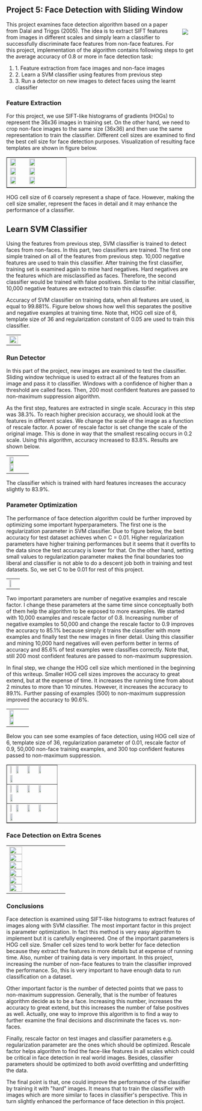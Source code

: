 <!-- <html>
<head>
<title>Computer Vision Project</title>
<link href='http://fonts.googleapis.com/css?family=Nunito:300|Crimson+Text|Droid+Sans+Mono' rel='stylesheet' type='text/css'>
<link rel="stylesheet" title="Default" href="styles/github.css">
<script src="http://ajax.googleapis.com/ajax/libs/jquery/1.3.2/jquery.min.js"></script>

<link rel="stylesheet" href="highlighting/styles/default.css">
<script src="highlighting/highlight.pack.js"></script>

<style type="text/css">
body {
	margin: 0px;
	width: 100%;
	font-family: 'Crimson Text', serif;
	font-size: 20px;
	background: #fcfcfc;
}
h1 {
	font-family: 'Nunito', sans-serif;
	font-weight: normal;
	font-size: 28px;
	margin: 25px 0px 0px 0px;

}

h2 {
	font-family: 'Nunito', sans-serif;
	font-weight: normal;
	font-size: 32px;
	margin: 15px 0px 35px 0px;
	color: #333;
	word-spacing: 3px;
}

h3 {
	font-family: 'Nunito', sans-serif;
	font-weight: normal;
	font-size: 26px;
	margin: 10px 0px 10px 0px;
	color: #333;
	word-spacing: 2px;
}
h4 {
	font-family: 'Nunito', sans-serif;
	font-weight: normal;
	font-size: 22px;
	margin: 10px 0px 10px 0px;
	color: #333;
	word-spacing: 2px;
}

h5 {
	font-family: 'Nunito', sans-serif;
	font-weight: normal;
	font-size: 18px;
	margin: 10px 0px 10px 0px;
	color: #111;
	word-spacing: 2px;
}

p, li {
	color: #444;
}

a {
	color: #DE3737;
}

.container {
	margin: 0px auto 0px auto;
	width: 1160px;
}

#header {
	background: #333;
	width: 100%;
}

#headersub {
	color: #ccc;
	width: 960px;
	margin: 0px auto 0px auto;
	padding: 20px 0px 20px 0px;
}

.chart {
	width: 480px;
}
.lol {
	font-size: 16px;
	color: #888;
	font-style: italic;
}
.sep {
	height: 1px;
	width: 100%;
	background: #999;
	margin: 20px 0px 20px 0px;
}
.footer{
	font-size: 16px;
}
.latex {
	width: 100%;
}

.latex img {
	display: block;
	margin: 0px auto 0px auto;
}

pre {
	font-family: 'Droid Sans Mono';
	font-size: 14px;
}

table td {
  text-align: center;
  vertical-align: middle;
}

table td img {
  text-align: center;
  vertical-align: middle;
}

#contents a {
}
</style>
<script type="text/javascript">
    hljs.initHighlightingOnLoad();
</script>
</head>
<body>
<div id="header" >
<div id="headersub">
<h1><B> Farshad Rafiei </B></h1>
</div>
</div>
<div class="container"> -->

<h2><B> Project 5: Face Detection with Sliding Window</B></h2>

<div style="float: right; padding: 20px">
<img src="opening.jpg" />
</div>

<p> 	This project examines face detection algorithm based on a paper from Dalal and Triggs (2005). The idea is to extract SIFT features from images in different scales and simply learn a classifier to successfully discriminate face features from non-face features. For this project, implementation of the algorithm contains following steps to get the average accuracy of 0.8 or more in face detection task:</p>

<ol>
<li>1. Feature extraction from face images and non-face images</li>
<li>2. Learn a SVM classifier using features from previous step</li>
<li>3. Run a detector on new images to detect faces using the learnt classifier </li>
</ol>

<div style="clear:both">
<h3><B> Feature Extraction</B></h3>

<p> 	For this project, we use SIFT-like histograms of gradients (HOGs) to represent the 36x36 images in training set. On the other hand, we need to crop non-face images to the same size (36x36) and then use the same representation to train the classifier. Different cell sizes are examined to find the best cell size for face detection purposes. Visualization of resulting face templates are shown in figure below.</p>

<table border=1>
<tr>
<td>
<img src="HOG6.jpg" width="33%"/>
<img src="HOG3.jpg"  width="33%"/>
<img src="HOG2.jpg" width="33%"/>
<img src="SIFT_gray_hog=6.jpg" width="33%"/>
<img src="SIFT_gray_hog=3.jpg"  width="33%"/>
<img src="SIFT_gray_hog=2.jpg" width="33%"/>
</td>
</tr>
</table>

<p> HOG cell size of 6 coarsely represent a shape of face. However, making the cell size smaller, represent the faces in detail and it may enhance the performance of a classifier.</p> 

<h2><B> Learn SVM Classifier</B></h2>
<p> Using the features from previous step, SVM classifier is trained to detect faces from non-faces. In this part, two classifiers are trained. The first one simple trained on all of the features from previous step. 10,000 negative features are used to train this classifier. After training the first classifier, training set is examined again to mine hard negatives. Hard negatives are the features which are misclassified as faces. Therefore, the second classifier would be trained with false positives. Similar to the initial classifier, 10,000 negative features are extracted to train this classifier. </p>
<p> Accuracy of SVM classifier on training data, when all features are used, is equal to 99.881%. Figure below shows how well this separates the positive and negative examples at training time. Note that, HOG cell size of 6, template size of 36 and regularization constant of 0.05 are used to train this classifier. </p>

<table border=0.5>
<tr>
<td>
<img src="SVM_hog=6.jpg" width="100%" align="right"/>
</td>
</tr>
</table>

<h3><B>Run Detector</B></h3>
<p> In this part of the project, new images are examined to test the classifier. Sliding window technique is used to extract all of the features from an image and pass it to classifier. Windows with a confidence of higher than a threshold are called faces. Then, 200 most confident features are passed to non-maximum suppression algorithm.</p>
<p> As the first step, features are extracted in single scale. Accuracy in this step was 38.3%. To reach higher precision accuracy, we should look at the features in different scales. We change the scale of the image as a function of rescale factor. A power of rescale factor is set change the scale of the original image. This is done in way that the smallest rescaling occurs in 0.2 scale. Using this algorithm, accuracy increased to 83.8%. Results are shown below. </p>

<table border=0.5>
<tr>
<td>
<img src="Precision_initial.jpg" width="49%"/>
<img src="Viola_Jones_initial.jpg" width="49%"/>
</td>
</tr>
</table>

<p> The classifier which is trained with hard features increases the accuracy slightly to 83.9%. </p>

<h3><B>Parameter Optimization</B></h3>
<p> The performance of face detection algorithm could be further improved by optimizing some important hyperparameters. The first one is the regularization parameter in SVM classifier. Due to figure below, the best accuracy for test dataset achieves when  C = 0.01. Higher regularization parameters have higher training performances but it seems that it overfits to the data since the test accuracy is lower for that. On the other hand, setting small values to regularization parameter makes the final boundaries too liberal and classifier is not able to do a descent job both in training and test datasets. So, we set C to be 0.01 for rest of this project. </p>

<table border=0.5>
<tr>
<td>
<img src="C_SVM.jpg" width="50%"/>
</td>
</tr>
</table>

<p> Two important parameters are number of negative examples and rescale factor. I change these parameters at the same time since conceptually both of them help the algorithm to be exposed to more examples. We started with 10,000 examples and rescale factor of 0.8. Increasing number of negative examples to 50,000  and change the rescale factor to 0.9 improves the accuracy to 85.1% because simply it trains the classifier with more examples and finally test the new images in finer detail. Using this classifier and mining 10,000 hard negatives will even perform better in terms of accuracy and 85.6% of test examples were classifies correctly. Note that, still 200 most confident features are passed to non-maximum suppression.</p>

<p> In final step, we change the HOG cell size which mentioned in the beginning of this writeup. Smaller HOG cell sizes improves the accuracy to great extend, but at the expense of time. It increases the running time from about 2 minutes to more than 10 minutes. However, it increases the accuracy to 89.1%. Further passing of examples (500) to non-maximum suppression improved the accuracy to 90.6%. </p>

<table border=0.5>
<tr>
<td>
<img src="Precision_hog=2.jpg" width="49%"/>
<img src="Viola_Jones_hog=2.jpg" width="49%"/>
</td>
</tr>
</table>

<p> Below you can see some examples of face detection, using HOG cell size of 6, template size of 36, regularization parameter of 0.01, rescale factor of 0.9, 50,000 non-face training examples, and 300 top confident features passed to non-maximum suppression. </p>

<table border=1>
<tr>
<td>
<img src="Low FP.jpg" width="10%"/>
<img src="cnn2020.jpg" width="22%"/>
<img src="class57.jpg" width="22%"/>
<img src="hendrix1.jpg" width="22%"/>
<img src="ds9.jpg" width="22%"/>
</td>
</tr>

<tr>
<td>
<img src="High FP.jpg" width="10%"/>
<img src="arsenal.jpg" width="22%"/>
<img src="bttf206.jpg" width="22%"/>
<img src="voyager2.jpg" width="22%"/>
<img src="ew-courtney.jpg" width="22%"/>
</td>
</tr>

<tr>
<td>
<img src="Missed.jpg" width="10%"/>
<img src="sarah_live_2.jpg" width="22%"/>
<img src="life7422.jpg" width="22%"/>
<img src="tori.jpg" width="22%"/>
<img src="jackson.jpg" width="22%"/>
</td>
</tr>

</table>

<h3><B>Face Detection on Extra Scenes</B></h3>
<div style="clear:both" >

<table border=0.5>
<tr>
<td>
<img src="2011_class_easy.jpg" width="49%"/>
<img src="2011_class_hard.jpg" width="49%"/>
<img src="2013_class_easy.jpg" width="49%"/>
<img src="2013_class_hard.jpg" width="49%"/>
<img src="2016_class_easy.jpg" width="49%"/>
<img src="2016_class_hard.jpg" width="49%"/>
</td>
</tr>
</table>

<h3><B>Conclusions</B></h3>
<p> Face detection is examined using SIFT-like histograms to extract features of images along with SVM classifier. The most important factor in this project is parameter optimization. In fact this method is very easy algorithm to implement but it is carefully engineered. One of the important parameters is HOG cell size. Smaller cell sizes tend to work better for face detection because they extract the features in more details but at expense of running time. Also, number of training data is very important. In this project, increasing the number of non-face features to train the classifier improved the performance. So, this is very important to have enough data to run classification on a dataset.</p>
<p> Other important factor is the number of detected points that we pass to non-maximum suppression. Generally, that is the number of features algorithm decide as to be a face. Increasing this number, increases the accuracy to great extend, but this increases the number of false positives as well. Actually, one way to improve this algorithm is to find a way to further examine the final decisions and discriminate the faces vs. non-faces. </p>
<p> Finally, rescale factor on test images and classifier parameters e.g. regularization parameter are the ones which should be optimized. Rescale factor helps algorithm to find the face-like features in all scales which could be critical in face detection in real world images. Besides, classifier parameters should be optimized to both avoid overfitting and underfitting the data. </p>
<p> The final point is that, one could improve the performance of the classifier by training it with "hard" images. It means that to train the classifier with images which are more similar to faces in classifier's perspective. This in turn slightly enhanced the performance of face detection in this project. </p>

</div>
</body>
</html>
